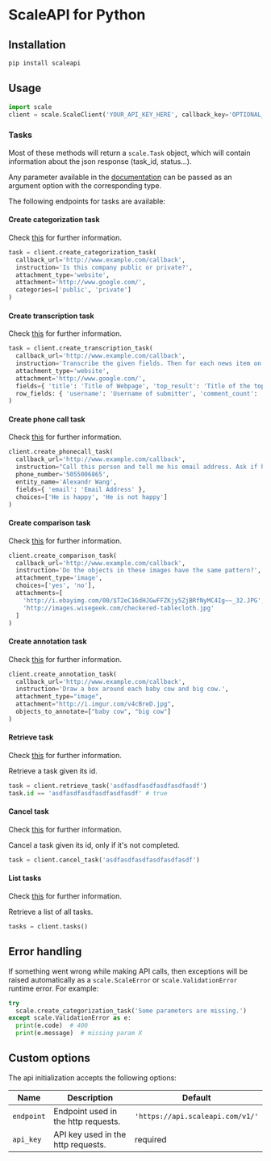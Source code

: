 # ScaleAPI for Python

## Installation
```sh
pip install scaleapi
```

## Usage
```python
import scale
client = scale.ScaleClient('YOUR_API_KEY_HERE', callback_key='OPTIONAL_CALLBACK_KEY_HERE')
```

### Tasks

Most of these methods will return a `scale.Task` object, which will contain information
about the json response (task_id, status...).

Any parameter available in the [documentation](https://docs.scaleapi.com) can be passed as an argument
option with the corresponding type.

The following endpoints for tasks are available:

#### Create categorization task

Check [this](https://docs.scaleapi.com/#create-categorization-task) for further information.

```python
task = client.create_categorization_task(
  callback_url='http://www.example.com/callback',
  instruction='Is this company public or private?',
  attachment_type='website',
  attachment='http://www.google.com/',
  categories=['public', 'private']
)
```

#### Create transcription task

Check [this](https://docs.scaleapi.com/#create-transcription-task) for further information.

```python
task = client.create_transcription_task(
  callback_url='http://www.example.com/callback',
  instruction='Transcribe the given fields. Then for each news item on the page, transcribe the information for the row.',
  attachment_type='website',
  attachment='http://www.google.com/',
  fields={ 'title': 'Title of Webpage', 'top_result': 'Title of the top result' },
  row_fields: { 'username': 'Username of submitter', 'comment_count': 'Number of comments' }
)
```

#### Create phone call task

Check [this](https://docs.scaleapi.com/#create-phone-call-task) for further information.

```python
client.create_phonecall_task(
  callback_url='http://www.example.com/callback',
  instruction="Call this person and tell me his email address. Ask if he's happy too.",
  phone_number='5055006865',
  entity_name='Alexandr Wang',
  fields={ 'email': 'Email Address' },
  choices=['He is happy', 'He is not happy']
)
```

#### Create comparison task

Check [this](https://docs.scaleapi.com/#create-comparison-task) for further information.

```python
client.create_comparison_task(
  callback_url='http://www.example.com/callback',
  instruction='Do the objects in these images have the same pattern?',
  attachment_type='image',
  choices=['yes', 'no'],
  attachments=[
    'http://i.ebayimg.com/00/$T2eC16dHJGwFFZKjy5ZjBRfNyMC4Ig~~_32.JPG',
    'http://images.wisegeek.com/checkered-tablecloth.jpg'
  ]
)
```

#### Create annotation task

Check [this](https://docs.scaleapi.com/#create-annotation-task-bounding-box) for further information.

```python
client.create_annotation_task(
  callback_url='http://www.example.com/callback',
  instruction='Draw a box around each baby cow and big cow.',
  attachment_type="image",
  attachment="http://i.imgur.com/v4cBreD.jpg",
  objects_to_annotate=["baby cow", "big cow"]
)
```

#### Retrieve task

Check [this](https://docs.scaleapi.com/#retrieve-a-task) for further information.

Retrieve a task given its id.

```python
task = client.retrieve_task('asdfasdfasdfasdfasdfasdf')
task.id == 'asdfasdfasdfasdfasdfasdf' # true
```

#### Cancel task

Check [this](https://docs.scaleapi.com/#cancel-a-task) for further information.

Cancel a task given its id, only if it's not completed.

```python
task = client.cancel_task('asdfasdfasdfasdfasdfasdf')
```

#### List tasks

Check [this](https://docs.scaleapi.com/#list-all-tasks) for further information.

Retrieve a list of all tasks.

```python
tasks = client.tasks()
```

## Error handling

If something went wrong while making API calls, then exceptions will be raised automatically
as a `scale.ScaleError`  or `scale.ValidationError` runtime error. For example:

```python
try
  scale.create_categorization_task('Some parameters are missing.')
except scale.ValidationError as e:
  print(e.code)  # 400
  print(e.message)  # missing param X
```

## Custom options

The api initialization accepts the following options:

| Name | Description | Default |
| ---- | ----------- | ------- |
| `endpoint` | Endpoint used in the http requests. | `'https://api.scaleapi.com/v1/'` |
| `api_key` | API key used in the http requests. | required |

